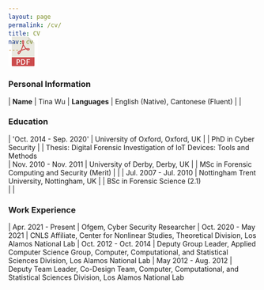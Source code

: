```yaml
---
layout: page
permalink: /cv/
title: CV
nav: cv
---
```


<!-- Place PDF download link at the top right. -->
<div class="row" style="margin-top: -3.5em;">
	<a class="ml-auto mr-2" href="/assets/pdf/vitae.pdf" target="_blank">
	  <img height="60px" src="/assets/img/pdf_icon.svg">
	</a>
</div>


### Personal Information ###

| **Name**               | Tina Wu
|  **Languages**         | English (Native), Cantonese (Fluent)
|                        |


### Education ###

	
| 'Oct. 2014 - Sep. 2020' | University of Oxford, Oxford, UK
|			  | PhD in Cyber Security 
|			  | Thesis: Digital Forensic Investigation of IoT Devices: Tools and Methods									   
| Nov. 2010 - Nov. 2011   | University of Derby, Derby, UK 
|                         | MSc in Forensic Computing and Security (Merit)
|			  |
| Jul. 2007 - Jul. 2010   | Nottingham Trent University, Nottingham, UK 
|                         | BSc in Forensic Science (2.1)	   
|			  |	


### Work Experience ###

<style>
table td:first-of-type {
    width: 11em;
}
</style>

| Apr. 2021 - Present    | Ofgem, Cyber Security Researcher
| Oct. 2020 - May 2021   | CNLS Affiliate, Center for Nonlinear Studies, Theoretical Division, Los Alamos National Lab
| Oct. 2012 - Oct. 2014  | Deputy Group Leader, Applied Computer Science Group, Computer, Computational, and Statistical Sciences Division, Los Alamos National Lab
| May 2012  - Aug. 2012  | Deputy Team Leader, Co-Design Team, Computer, Computational, and Statistical Sciences Division, Los Alamos National Lab

